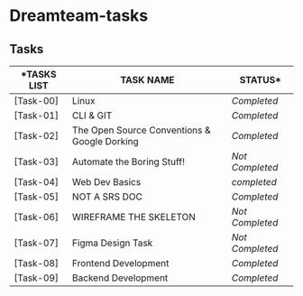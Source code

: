 # Dreamteam-tasks

## Tasks

*TASKS LIST|TASK NAME|STATUS*
--------------|---------------|---------------
[Task-00]|Linux|*Completed*
[Task-01]|CLI & GIT|*Completed*
[Task-02]|The Open Source Conventions & Google Dorking|*Completed*
[Task-03]|Automate the Boring Stuff!|*Not Completed*
[Task-04]|Web Dev Basics|*completed*
[Task-05]|NOT A SRS DOC|*Completed*
[Task-06]|WIREFRAME THE SKELETON|*Not Completed*
[Task-07]|Figma Design Task|*Not Completed*
[Task-08]|Frontend Development|*Completed*
[Task-09]|Backend Development|*Completed*
